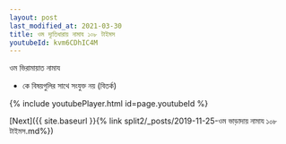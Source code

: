 ```yaml
---
layout: post
last_modified_at: 2021-03-30
title: ওম দ্যূতিধারায় নামায ১০৮ টাইমস
youtubeId: kvm6CDhIC4M
---
```

 
 
 ওম ভিরামায়াত নামায  
 
 -  কে বিষয়গুলির সাথে সংযুক্ত নয় (বিতর্ক) 
 
  
 
  
 
 
 
 
 
 


{% include youtubePlayer.html id=page.youtubeId %}
 
[Next]({{ site.baseurl }}{% link  split2/_posts/2019-11-25-ওম ভাড়াদায় নামায ১০৮ টাইমস.md%})
 
